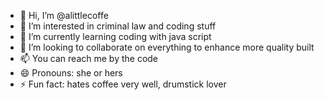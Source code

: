 - 👋 Hi, I’m @alittlecoffe
- 👀 I’m interested in criminal law and coding stuff
- 🌱 I’m currently learning coding with java script
- 💞️ I’m looking to collaborate on everything to enhance more quality built
- 📫 You can reach me by the code
- 😄 Pronouns: she or hers
- ⚡ Fun fact: hates coffee very well, drumstick lover

<!---
alittlecoffe/alittlecoffe is a ✨ special ✨ repository because its `README.md` (this file) appears on your GitHub profile.
You can click the Preview link to take a look at your changes.
--->

